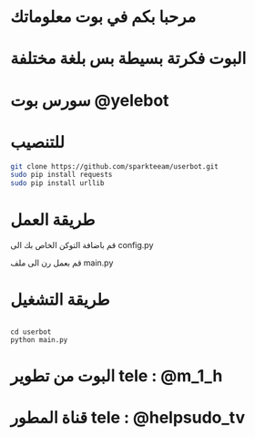 # مرحبا بكم في بوت معلوماتك

# البوت فكرتة بسيطة بس بلغة مختلفة

# سورس بوت @yelebot

# للتنصيب
```sh
git clone https://github.com/sparkteeam/userbot.git
sudo pip install requests
sudo pip install urllib
```
# طريقة العمل

<p> قم باضافة التوكن الخاص بك الى config.py </p>
<p> قم بعمل رن الى ملف  main.py </p>

# طريقة التشغيل
<code>
cd userbot
python main.py
</code>

# البوت من تطوير tele : @m_1_h

# قناة المطور tele : @helpsudo_tv
